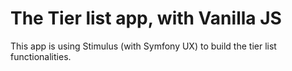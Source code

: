 # The Tier list app, with Vanilla JS
This app is using Stimulus (with Symfony UX) to build the tier list functionalities.
